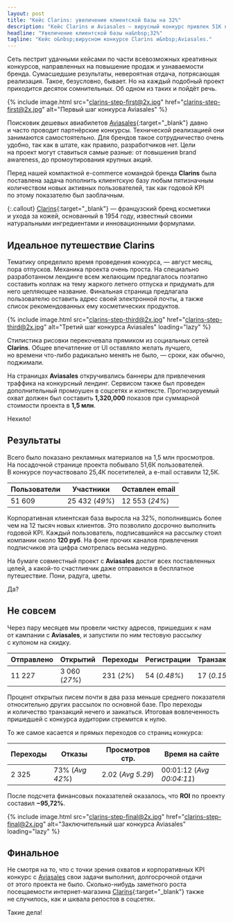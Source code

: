 ```yaml
---
layout: post
title: "Кейс Clarins: увеличение клиентской базы на 32%"
description: "Кейс Clarins и Aviasales — вирусный конкурс привлек 51K пользователей и 25K участников, обеспечив 12K новых клиентов и 27% открываемости писем."
headline: "Увеличение клиентской базы на&nbsp;32%"
tagline: "Кейс о&nbsp;вирусном конкурсе Сlarins и&nbsp;Aviasales."
---
```


Сеть пестрит удачными кейсами по&nbsp;части всевозможных креативных конкурсов, направленных на&nbsp;повышение продаж и&nbsp;узнаваемости бренда. Сумасшедшие результаты, невероятная отдача, потрясающая реализация. Такое, безусловно, бывает. Но&nbsp;на&nbsp;каждый подобный проект приходится десяток сомнительных. Об&nbsp;одном из&nbsp;таких и&nbsp;пойдёт речь.

{% include image.html
    src="clarins-step-first@2x.jpg"
    href="clarins-step-first@2x.jpg"
    alt="Первый шаг конкурса Aviasales"
%}

Поисковик дешевых авиабилетов [Aviasales](http://aviasales.ru){:target="_blank"} давно и&nbsp;часто проводит партнёрские конкурсы. Технической реализацией они занимаются самостоятельно. Для брендов такое сотрудничество очень удобно, так как в&nbsp;штате, как правило, разработчиков нет. Цели на&nbsp;проект могут ставиться самые разные: от&nbsp;повышения brand awareness, до&nbsp;промоутирования крупных акций.

Перед нашей компактной e-commerce командой бренда **Clarins** была поставлена задача пополнить клиентскую базу любым пятизначным количеством новых активных пользователей, так как годовой KPI по&nbsp;этому показателю был заоблачным.

{:.callout}
[Clarins](https://www.clarins.ru/){:target="_blank"}&nbsp;&mdash; французский бренд косметики и&nbsp;ухода за&nbsp;кожей, основанный в&nbsp;1954 году, известный своими натуральными ингредиентами и&nbsp;инновационными формулами.

## Идеальное путешествие Clarins

Тематику определило время проведения конкурса,&nbsp;&mdash; август месяц, пора отпусков. Механика проекта очень проста. На&nbsp;специально разработанном лендинге всем желающим предлагалось поэтапно составить коллаж на&nbsp;тему жаркого летнего отпуска и&nbsp;придумать для него цепляющее название. Финальная страница предлагала пользователю оставить адрес своей электронной почты, а&nbsp;также список рекомендованных ему косметических продуктов.

{% include image.html
    src="clarins-step-third@2x.jpg"
    href="clarins-step-third@2x.jpg"
    alt="Третий шаг конкурса Aviasales"
    loading="lazy"
%}

Стилистика рисовки перекочевала прямиком из&nbsp;социальных сетей **Clarins**. Общее впечатление от&nbsp;UI оставляло желать лучшего, но&nbsp;времени что-либо радикально менять не&nbsp;было,&nbsp;&mdash; сроки, как обычно, поджимали.

На&nbsp;страницах **Aviasales** откручивались баннеры для привлечения траффика на&nbsp;конкурсный лендинг. Сервисом также был проведен дополнительный промоушен в&nbsp;соцсетях и&nbsp;контексте. Прогнозируемый охват должен был составить **1,320,000** показов при суммарной стоимости проекта в&nbsp;**1,5&nbsp;млн**.

Нехило!

## Результаты

Всего было показано рекламных материалов на&nbsp;1,5 млн просмотров. На&nbsp;посадочной странице проекта побывало 51,6К пользователей. В&nbsp;конкурсе поучаствовало 25,4К посетителей, а&nbsp;e-mail оставили 12,5К.

| Пользователи | Участники      | Оставлен email |
| ------------ | -------------- | -------------- |
| 51 609       | 25 432 (_49%_) | 12 553 (_24%_) |

Корпоративная клиентская база выросла на&nbsp;32%, пополнившись более чем на&nbsp;12&nbsp;тысяч новых клиентов. Это позволило досрочно выполнить годовой KPI. Каждый пользователь, подписавшийся на&nbsp;рассылку стоил компании около **120&nbsp;руб**. На&nbsp;фоне прочих каналов привлечения подписчиков эта цифра смотрелась весьма недурно.

На&nbsp;бумаге совместный проект с&nbsp;**Aviasales** достиг всех поставленных целей, а&nbsp;какой-то счастливчик даже отправился в&nbsp;бесплатное путешествие. Пони, радуга, цветы.

Да?

## Не совсем

Через пару месяцев мы&nbsp;провели чистку адресов, пришедших к&nbsp;нам от&nbsp;кампании с&nbsp;**Aviasales**, и&nbsp;запустили по&nbsp;ним тестовую рассылку с&nbsp;купоном на&nbsp;скидку.

| Отправлено | Открытий      | Переходы   | Регистрации  | Транзакции   |
| ---------- | ------------- | ---------- | ------------ | ------------ |
| 11 227     | 3 060 (_27%_) | 231 (_2%_) | 54 (_0.48%_) | 17 (_0.15%_) |

Процент открытых писем почти в&nbsp;два раза меньше среднего показателя относительно других рассылок по&nbsp;основной базе. Про переходы и&nbsp;количество транзакций нечего и&nbsp;заикаться. Итоговая вовлеченность пришедшей с&nbsp;конкурса аудитории стремится к&nbsp;нулю.

То&nbsp;же самое касается и&nbsp;прямых переходов со&nbsp;страниц конкурса:

| Переходы | Отказы          | Просмотров стр.   | Время на сайте            |
| -------- | --------------- | ----------------- | ------------------------- |
| 2 325    | 73% (_Avg 42%_) | 2.02 (_Avg 5.29_) | 00:01:12 (_Avg 00:04:11_) |

После подсчета финансовых показателей оказалось, что **ROI** по&nbsp;проекту составил **&minus;95,72%**.

{% include image.html
    src="clarins-step-final@2x.jpg"
    href="clarins-step-final@2x.jpg"
    alt="Заключительный шаг конкурса Aviasales"
    loading="lazy"
%}

## Финальное

Не&nbsp;смотря на&nbsp;то, что с&nbsp;точки зрения охватов и&nbsp;корпоративных KPI конкурс с&nbsp;[Aviasales](http://aviasales.ru) свои задачи выполнил, долгосрочной отдачи от&nbsp;этого проекта не&nbsp;было. Сколько-нибудь заметного роста посещаемости интернет-магазина [Clarins](https://www.clarins.ru/){:target="_blank"} также не&nbsp;случилось, как и&nbsp;шквала репостов в&nbsp;соцсетях.

Такие дела!
